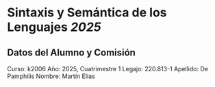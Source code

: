 # **Sintaxis y Semántica de los Lenguajes _2025_**
## Datos del Alumno y Comisión
Curso: k2006
Año: 2025, Cuatrimestre 1
Legajo: 220.813-1
Apellido: De Pamphilis
Nombre: Martín Elias